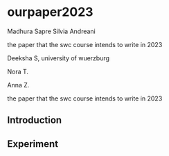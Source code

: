 # ourpaper2023
Madhura Sapre
Silvia Andreani

the paper that the swc course intends to write in 2023

Deeksha S, university of wuerzburg

Nora T.

Anna Z.

the paper that the swc course intends to write in 2023
## Introduction

## Experiment

